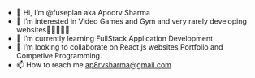- 👋 Hi, I’m @fuseplan aka Apoorv Sharma
- 👀 I’m interested in Video Games and Gym and very rarely developing websites👀👀👀👀👀
- 🌱 I’m currently learning FullStack Application Development 
- 💞️ I’m looking to collaborate on React.js websites,Portfolio and Competive Programming. 
- 📫 How to reach me ap8rvsharma@gmail.com

<!---
fuseplan/fuseplan is a ✨ special ✨ repository because its `README.md` (this file) appears on your GitHub profile.
You can click the Preview link to take a look at your changes.
--->
